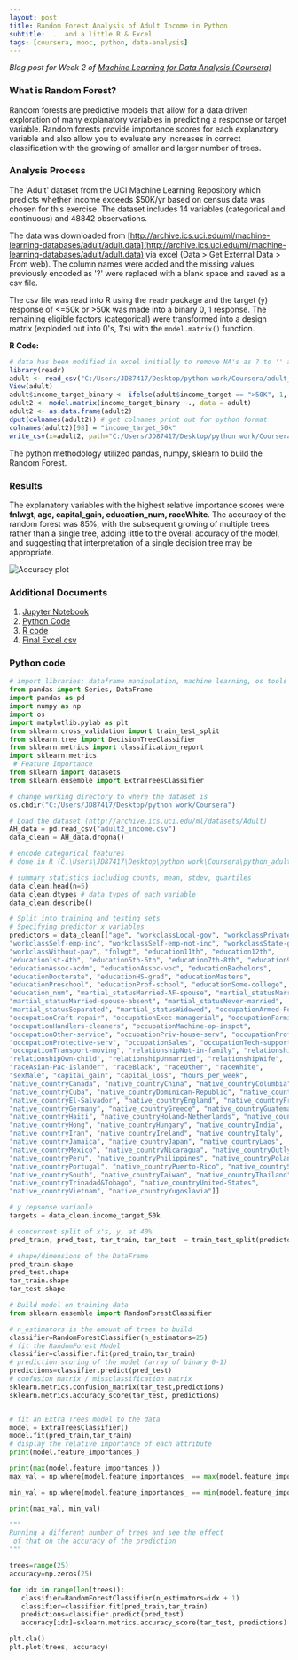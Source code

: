 ```yaml
---
layout: post
title: Random Forest Analysis of Adult Income in Python 
subtitle: ... and a little R & Excel
tags: [coursera, mooc, python, data-analysis]
---
```


_Blog post for Week 2 of [Machine Learning for Data Analysis (Coursera)](https://www.coursera.org/learn/machine-learning-data-analysis)_

### What is Random Forest?

Random forests are predictive models that allow for a data driven exploration of many explanatory variables in predicting a response or target variable. Random forests provide importance scores for each explanatory variable and also allow you to evaluate any increases in correct classification with the growing of smaller and larger number of trees.

### Analysis Process

The 'Adult' dataset from the UCI Machine Learning Repository which predicts whether income exceeds $50K/yr based on census data was chosen for this exercise. The dataset includes 14 variables (categorical and continuous) and 48842 observations.

The data was downloaded from [http://archive.ics.uci.edu/ml/machine-learning-databases/adult/adult.data](http://archive.ics.uci.edu/ml/machine-learning-databases/adult/adult.data) via excel (Data > Get External Data > From web). The column names were added and the missing values previously encoded as '?' were replaced with a blank space and saved as a csv file.

The csv file was read into R using the `readr` package and the target (y) response of <=50k or >50k was made into a binary 0, 1 response. The remaining eligible factors (categorical) were transformed into a design matrix (exploded out into 0's, 1's) with the `model.matrix()` function.

**R Code:**

```r
# data has been modified in excel initially to remove NA's as ? to '' and colnames have been added
library(readr)
adult <- read_csv("C:/Users/JD87417/Desktop/python work/Coursera/adult_income.csv")
View(adult)
adult$income_target_binary <- ifelse(adult$income_target == ">50K", 1, 0)
adult2 <- model.matrix(income_target_binary ~., data = adult)
adult2 <- as.data.frame(adult2)
dput(colnames(adult2)) # get colnames print out for python format
colnames(adult2)[98] = "income_target_50k"
write_csv(x=adult2, path="C:/Users/JD87417/Desktop/python work/Coursera/adult2_income.csv")
```

The python methodology utilized pandas, numpy, sklearn to build the Random Forest.

### Results

The explanatory variables with the highest relative importance scores were **fnlwgt, age, capital_gain, education_num, raceWhite**. The accuracy of the random forest was 85%, with the subsequent growing of multiple trees rather than a single tree, adding little to the overall accuracy of the model, and suggesting that interpretation of a single decision tree may be appropriate.

![Accuracy plot](https://raw.githubusercontent.com/jasdumas/jasdumas.github.io/master/post_data/accuracy_plot_adult2.png)

### Additional Documents

1. [Jupyter Notebook](https://github.com/jasdumas/jasdumas.github.io/blob/master/post_data/RF_adult_income_notebook.ipynb)
2. [Python Code](https://github.com/jasdumas/jasdumas.github.io/blob/master/post_data/RF_adult_income.py)
3. [R code](https://github.com/jasdumas/jasdumas.github.io/blob/master/post_data/python_adult2_clean.R)
4. [Final Excel csv](https://github.com/jasdumas/jasdumas.github.io/blob/master/post_data/adult2_income.csv)

### Python code

```python
# import libraries: dataframe manipulation, machine learning, os tools
from pandas import Series, DataFrame
import pandas as pd
import numpy as np
import os
import matplotlib.pylab as plt
from sklearn.cross_validation import train_test_split
from sklearn.tree import DecisionTreeClassifier
from sklearn.metrics import classification_report
import sklearn.metrics
 # Feature Importance
from sklearn import datasets
from sklearn.ensemble import ExtraTreesClassifier

# change working directory to where the dataset is
os.chdir("C:/Users/JD87417/Desktop/python work/Coursera")

# Load the dataset (http://archive.ics.uci.edu/ml/datasets/Adult)
AH_data = pd.read_csv("adult2_income.csv")
data_clean = AH_data.dropna()

# encode categorical features
# done in R (C:\Users\JD87417\Desktop\python work\Coursera\python_adult2_clean.R)

# summary statistics including counts, mean, stdev, quartiles
data_clean.head(n=5)
data_clean.dtypes # data types of each variable
data_clean.describe()

# Split into training and testing sets
# Specifying predictor x variables
predictors = data_clean[["age", "workclassLocal-gov", "workclassPrivate",
"workclassSelf-emp-inc", "workclassSelf-emp-not-inc", "workclassState-gov",
"workclassWithout-pay", "fnlwgt", "education11th", "education12th",
"education1st-4th", "education5th-6th", "education7th-8th", "education9th",
"educationAssoc-acdm", "educationAssoc-voc", "educationBachelors",
"educationDoctorate", "educationHS-grad", "educationMasters",
"educationPreschool", "educationProf-school", "educationSome-college",
"education_num", "martial_statusMarried-AF-spouse", "martial_statusMarried-civ-spouse",
"martial_statusMarried-spouse-absent", "martial_statusNever-married",
"martial_statusSeparated", "martial_statusWidowed", "occupationArmed-Forces",
"occupationCraft-repair", "occupationExec-managerial", "occupationFarming-fishing",
"occupationHandlers-cleaners", "occupationMachine-op-inspct",
"occupationOther-service", "occupationPriv-house-serv", "occupationProf-specialty",
"occupationProtective-serv", "occupationSales", "occupationTech-support",
"occupationTransport-moving", "relationshipNot-in-family", "relationshipOther-relative",
"relationshipOwn-child", "relationshipUnmarried", "relationshipWife",
"raceAsian-Pac-Islander", "raceBlack", "raceOther", "raceWhite",
"sexMale", "capital_gain", "capital_loss", "hours_per_week",
"native_countryCanada", "native_countryChina", "native_countryColumbia",
"native_countryCuba", "native_countryDominican-Republic", "native_countryEcuador",
"native_countryEl-Salvador", "native_countryEngland", "native_countryFrance",
"native_countryGermany", "native_countryGreece", "native_countryGuatemala",
"native_countryHaiti", "native_countryHoland-Netherlands", "native_countryHonduras",
"native_countryHong", "native_countryHungary", "native_countryIndia",
"native_countryIran", "native_countryIreland", "native_countryItaly",
"native_countryJamaica", "native_countryJapan", "native_countryLaos",
"native_countryMexico", "native_countryNicaragua", "native_countryOutlying-US(Guam-USVI-etc)",
"native_countryPeru", "native_countryPhilippines", "native_countryPoland",
"native_countryPortugal", "native_countryPuerto-Rico", "native_countryScotland",
"native_countrySouth", "native_countryTaiwan", "native_countryThailand",
"native_countryTrinadad&Tobago", "native_countryUnited-States",
"native_countryVietnam", "native_countryYugoslavia"]]

# y repsonse variable
targets = data_clean.income_target_50k

# concurrent split of x's, y, at 40%
pred_train, pred_test, tar_train, tar_test  = train_test_split(predictors, targets, test_size=.4)

# shape/dimensions of the DataFrame
pred_train.shape
pred_test.shape
tar_train.shape
tar_test.shape

# Build model on training data
from sklearn.ensemble import RandomForestClassifier

# n_estimators is the amount of trees to build
classifier=RandomForestClassifier(n_estimators=25)
# fit the RandomForest Model
classifier=classifier.fit(pred_train,tar_train)
# prediction scoring of the model (array of binary 0-1)
predictions=classifier.predict(pred_test)
# confusion matrix / missclassification matrix
sklearn.metrics.confusion_matrix(tar_test,predictions)
sklearn.metrics.accuracy_score(tar_test, predictions)


# fit an Extra Trees model to the data
model = ExtraTreesClassifier()
model.fit(pred_train,tar_train)
# display the relative importance of each attribute
print(model.feature_importances_)

print(max(model.feature_importances_))
max_val = np.where(model.feature_importances_ == max(model.feature_importances_))

min_val = np.where(model.feature_importances_ == min(model.feature_importances_))

print(max_val, min_val)

"""
Running a different number of trees and see the effect
 of that on the accuracy of the prediction
"""

trees=range(25)
accuracy=np.zeros(25)

for idx in range(len(trees)):
   classifier=RandomForestClassifier(n_estimators=idx + 1)
   classifier=classifier.fit(pred_train,tar_train)
   predictions=classifier.predict(pred_test)
   accuracy[idx]=sklearn.metrics.accuracy_score(tar_test, predictions)

plt.cla()
plt.plot(trees, accuracy)

```
